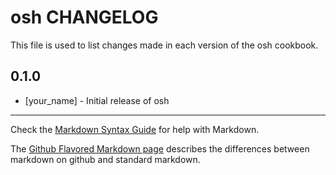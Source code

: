 # osh CHANGELOG

This file is used to list changes made in each version of the osh cookbook.

## 0.1.0
- [your_name] - Initial release of osh

- - -
Check the [Markdown Syntax Guide](http://daringfireball.net/projects/markdown/syntax) for help with Markdown.

The [Github Flavored Markdown page](http://github.github.com/github-flavored-markdown/) describes the differences between markdown on github and standard markdown.
